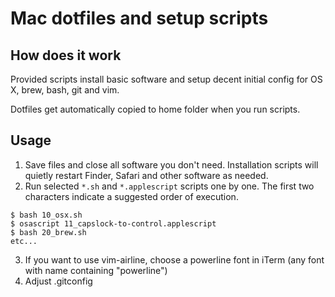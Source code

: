 # Mac dotfiles and setup scripts

## How does it work
Provided scripts install basic software and setup decent initial config for OS X, brew, bash, git and vim.

Dotfiles get automatically copied to home folder when you run scripts.

## Usage
1. Save files and close all software you don't need. Installation scripts will quietly restart Finder, Safari and other software as needed.
2. Run selected `*.sh` and `*.applescript` scripts one by one. The first two characters indicate a suggested order of execution.
```
$ bash 10_osx.sh
$ osascript 11_capslock-to-control.applescript
$ bash 20_brew.sh
etc...
```
3. If you want to use vim-airline, choose a powerline font in iTerm (any font with name containing "powerline")
4. Adjust .gitconfig
